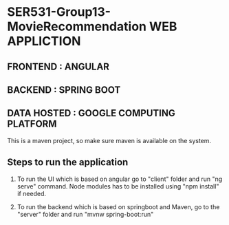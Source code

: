 # SER531-Group13-MovieRecommendation WEB APPLICTION

## FRONTEND : ANGULAR
## BACKEND : SPRING BOOT
## DATA HOSTED : GOOGLE COMPUTING PLATFORM

This is a maven project, so make sure maven is available on the system.

## Steps to run the application

1. To run the UI which is based on angular go to "client" folder and run "ng serve" command. Node modules has to be installed using "npm install" if needed.

2. To run the backend which is based on springboot and Maven, go to the "server" folder and run "mvnw spring-boot:run"

